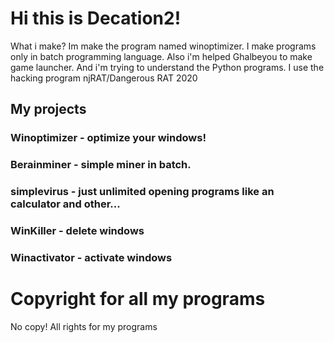# Hi this is Decation2!
What i make? Im make the program named winoptimizer.
I make programs only in batch programming language.
Also i'm helped Ghalbeyou to make game launcher.
And i'm trying to understand the Python programs.
I use the hacking program njRAT/Dangerous RAT 2020
## My projects
### Winoptimizer - optimize your windows!
### Berainminer - simple miner in batch.
### simplevirus - just unlimited opening programs like an calculator and other... 
### WinKiller - delete windows
### Winactivator - activate windows
# Copyright for all my programs
No copy!
All rights for my programs 
